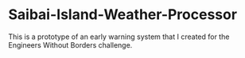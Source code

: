 # Saibai-Island-Weather-Processor
This is a prototype of an early warning system that I created for the Engineers Without Borders challenge.
